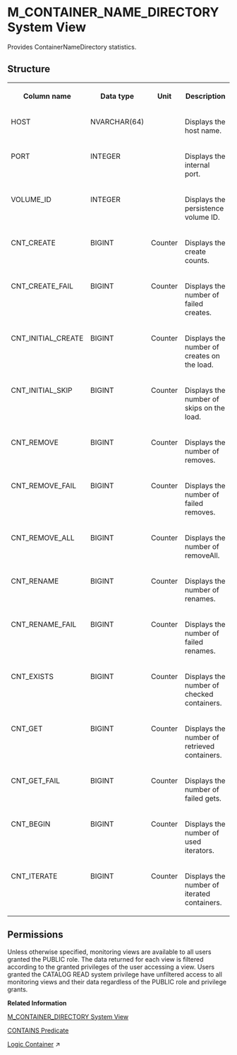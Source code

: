 <!-- loio20ac40bf75191014882bf6234500be92 -->

# M\_CONTAINER\_NAME\_DIRECTORY System View

Provides ContainerNameDirectory statistics.



<a name="loio20ac40bf75191014882bf6234500be92___m__c_o_n_t_a_i_n_e_r__n_a_m_e__d_i_r_e_c_t_o_r_y_1struct_M_CONTAINER_NAME_DIRECTORY"/>

## Structure


<table>
<tr>
<th valign="top">

Column name

</th>
<th valign="top">

Data type

</th>
<th valign="top">

Unit

</th>
<th valign="top">

Description

</th>
</tr>
<tr>
<td valign="top">

HOST

</td>
<td valign="top">

NVARCHAR\(64\)

</td>
<td valign="top">

 

</td>
<td valign="top">

Displays the host name.

</td>
</tr>
<tr>
<td valign="top">

PORT

</td>
<td valign="top">

INTEGER

</td>
<td valign="top">

 

</td>
<td valign="top">

Displays the internal port.

</td>
</tr>
<tr>
<td valign="top">

VOLUME\_ID

</td>
<td valign="top">

INTEGER

</td>
<td valign="top">

 

</td>
<td valign="top">

Displays the persistence volume ID.

</td>
</tr>
<tr>
<td valign="top">

CNT\_CREATE

</td>
<td valign="top">

BIGINT

</td>
<td valign="top">

Counter

</td>
<td valign="top">

Displays the create counts.

</td>
</tr>
<tr>
<td valign="top">

CNT\_CREATE\_FAIL

</td>
<td valign="top">

BIGINT

</td>
<td valign="top">

Counter

</td>
<td valign="top">

Displays the number of failed creates.

</td>
</tr>
<tr>
<td valign="top">

CNT\_INITIAL\_CREATE

</td>
<td valign="top">

BIGINT

</td>
<td valign="top">

Counter

</td>
<td valign="top">

Displays the number of creates on the load.

</td>
</tr>
<tr>
<td valign="top">

CNT\_INITIAL\_SKIP

</td>
<td valign="top">

BIGINT

</td>
<td valign="top">

Counter

</td>
<td valign="top">

Displays the number of skips on the load.

</td>
</tr>
<tr>
<td valign="top">

CNT\_REMOVE

</td>
<td valign="top">

BIGINT

</td>
<td valign="top">

Counter

</td>
<td valign="top">

Displays the number of removes.

</td>
</tr>
<tr>
<td valign="top">

CNT\_REMOVE\_FAIL

</td>
<td valign="top">

BIGINT

</td>
<td valign="top">

Counter

</td>
<td valign="top">

Displays the number of failed removes.

</td>
</tr>
<tr>
<td valign="top">

CNT\_REMOVE\_ALL

</td>
<td valign="top">

BIGINT

</td>
<td valign="top">

Counter

</td>
<td valign="top">

Displays the number of removeAll.

</td>
</tr>
<tr>
<td valign="top">

CNT\_RENAME

</td>
<td valign="top">

BIGINT

</td>
<td valign="top">

Counter

</td>
<td valign="top">

Displays the number of renames.

</td>
</tr>
<tr>
<td valign="top">

CNT\_RENAME\_FAIL

</td>
<td valign="top">

BIGINT

</td>
<td valign="top">

Counter

</td>
<td valign="top">

Displays the number of failed renames.

</td>
</tr>
<tr>
<td valign="top">

CNT\_EXISTS

</td>
<td valign="top">

BIGINT

</td>
<td valign="top">

Counter

</td>
<td valign="top">

Displays the number of checked containers.

</td>
</tr>
<tr>
<td valign="top">

CNT\_GET

</td>
<td valign="top">

BIGINT

</td>
<td valign="top">

Counter

</td>
<td valign="top">

Displays the number of retrieved containers.

</td>
</tr>
<tr>
<td valign="top">

CNT\_GET\_FAIL

</td>
<td valign="top">

BIGINT

</td>
<td valign="top">

Counter

</td>
<td valign="top">

Displays the number of failed gets.

</td>
</tr>
<tr>
<td valign="top">

CNT\_BEGIN

</td>
<td valign="top">

BIGINT

</td>
<td valign="top">

Counter

</td>
<td valign="top">

Displays the number of used iterators.

</td>
</tr>
<tr>
<td valign="top">

CNT\_ITERATE

</td>
<td valign="top">

BIGINT

</td>
<td valign="top">

Counter

</td>
<td valign="top">

Displays the number of iterated containers.

</td>
</tr>
</table>



<a name="loio20ac40bf75191014882bf6234500be92__section_brn_sx5_tbc"/>

## Permissions

Unless otherwise specified, monitoring views are available to all users granted the PUBLIC role. The data returned for each view is filtered according to the granted privileges of the user accessing a view. Users granted the CATALOG READ system privilege have unfiltered access to all monitoring views and their data regardless of the PUBLIC role and privilege grants.

**Related Information**  


[M\_CONTAINER\_DIRECTORY System View](m-container-directory-system-view-20ac192.md "Provides container directory statistics.")

[CONTAINS Predicate](../../010-SQL-Reference/contains-predicate-20f9524.md "Matches a search string with the results of a subquery.")

[Logic Container](https://help.sap.com/viewer/d1cb63c8dd8e4c35a0f18aef632687f0/2024_3_QRC/en-US/2d84158c530941b898b2b88316ea7649.html "The following types of logic containers are available in SQLScript: Procedure, Anonymous Block, User-Defined Function, and User-Defined Library.") :arrow_upper_right:

